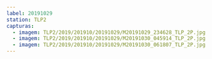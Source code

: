 ```yaml
---
label: 20191029
station: TLP2
capturas:
  - imagem: TLP2/2019/201910/20191029/M20191029_234628_TLP_2P.jpg
  - imagem: TLP2/2019/201910/20191029/M20191030_045914_TLP_2P.jpg
  - imagem: TLP2/2019/201910/20191029/M20191030_061807_TLP_2P.jpg
---
```

